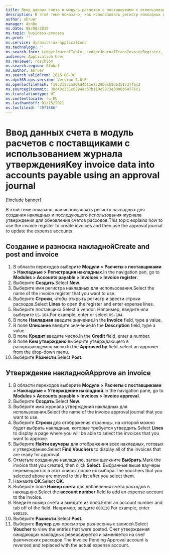 ```yaml
---
title: Ввод данных счета в модуль расчетов с поставщиками с использованием журнала утверждения
description: В этой теме показано, как использовать регистр накладных для создания накладных и последующего использования журнала утверждения для обновления счетов расходов.
author: abruer
manager: AnnBe
ms.date: 08/08/2019
ms.topic: business-process
ms.prod: ''
ms.service: dynamics-ax-applications
ms.technology: ''
ms.search.form: LedgerJournalTable, LedgerJournalTransInvoiceRegister, HcmWorkerLookUp, LedgerJournalTransApprove, LedgerJournalTransApproveFetchVouchers, LedgerTransVoucher
audience: Application User
ms.reviewer: roschlom
ms.search.region: Global
ms.author: abruer
ms.search.validFrom: 2016-06-30
ms.dyn365.ops.version: Version 7.0.0
ms.openlocfilehash: f19c31a3ca20ad4b11e2529bdcb9db351c37f6c2
ms.sourcegitcommit: 38d40c331c8894acb7b119c5073e3088b54776c1
ms.translationtype: HT
ms.contentlocale: ru-RU
ms.lasthandoff: 01/15/2021
ms.locfileid: "4971886"
---
```

# <a name="key-invoice-data-into-accounts-payable-using-an-approval-journal"></a><span data-ttu-id="44f95-103">Ввод данных счета в модуль расчетов с поставщиками с использованием журнала утверждения</span><span class="sxs-lookup"><span data-stu-id="44f95-103">Key invoice data into accounts payable using an approval journal</span></span>

[!include [banner](../../includes/banner.md)]

<span data-ttu-id="44f95-104">В этой теме показано, как использовать регистр накладных для создания накладных и последующего использования журнала утверждения для обновления счетов расходов.</span><span class="sxs-lookup"><span data-stu-id="44f95-104">This topic explains how to use the invoice register to create invoices and then use the approval journal to update the expense accounts.</span></span>

## <a name="create-and-post-and-invoice"></a><span data-ttu-id="44f95-105">Создание и разноска накладной</span><span class="sxs-lookup"><span data-stu-id="44f95-105">Create and post and invoice</span></span>
1. <span data-ttu-id="44f95-106">В области переходов выберите **Модули > Расчеты с поставщиками > Накладные > Регистрация накладных**.</span><span class="sxs-lookup"><span data-stu-id="44f95-106">In the navigation pan, go to **Modules > Accounts payable > Invoices > Invoice register**.</span></span>
2. <span data-ttu-id="44f95-107">Выберите **Создать**.</span><span class="sxs-lookup"><span data-stu-id="44f95-107">Select **New**.</span></span>
3. <span data-ttu-id="44f95-108">Выберите имя регистра накладных для использования.</span><span class="sxs-lookup"><span data-stu-id="44f95-108">Select the name of the invoice register that you want to use.</span></span>
4. <span data-ttu-id="44f95-109">Выберите **Строки**, чтобы открыть регистр и ввести строки расходов.</span><span class="sxs-lookup"><span data-stu-id="44f95-109">Select **Lines** to open the register and enter expense lines.</span></span>
5. <span data-ttu-id="44f95-110">Выберите поставщика.</span><span class="sxs-lookup"><span data-stu-id="44f95-110">Select a vendor.</span></span> <span data-ttu-id="44f95-111">Например, введите или выберите `US-104`.</span><span class="sxs-lookup"><span data-stu-id="44f95-111">For example, enter or select `US-104`.</span></span>
6. <span data-ttu-id="44f95-112">В поле **Накладная** введите значение.</span><span class="sxs-lookup"><span data-stu-id="44f95-112">In the **Invoice** field, type a value.</span></span>
7. <span data-ttu-id="44f95-113">В поле **Описание** введите значение.</span><span class="sxs-lookup"><span data-stu-id="44f95-113">In the **Description** field, type a value.</span></span>
8. <span data-ttu-id="44f95-114">В поле **Кредит** введите число.</span><span class="sxs-lookup"><span data-stu-id="44f95-114">In the **Credit** field, enter a number.</span></span>
9. <span data-ttu-id="44f95-115">В поле **Кем утверждено** выберите утверждающего в раскрывающемся меню.</span><span class="sxs-lookup"><span data-stu-id="44f95-115">In the **Approved by** field, select an approver from the drop-down menu.</span></span>
10. <span data-ttu-id="44f95-116">Выберите **Разнести**.</span><span class="sxs-lookup"><span data-stu-id="44f95-116">Select **Post**.</span></span>

## <a name="approve-an-invoice"></a><span data-ttu-id="44f95-117">Утверждение накладной</span><span class="sxs-lookup"><span data-stu-id="44f95-117">Approve an invoice</span></span>
1. <span data-ttu-id="44f95-118">В области переходов выберите **Модули > Расчеты с поставщиками > Накладные > Утверждение накладной**.</span><span class="sxs-lookup"><span data-stu-id="44f95-118">In the navigation pane, go to **Modules > Accounts payable > Invoices > Invoice approval**.</span></span>
2. <span data-ttu-id="44f95-119">Выберите **Создать**.</span><span class="sxs-lookup"><span data-stu-id="44f95-119">Select **New**.</span></span>
3. <span data-ttu-id="44f95-120">Выберите имя журнала утверждений накладных для использования.</span><span class="sxs-lookup"><span data-stu-id="44f95-120">Select the name of the invoice approval journal that you want to use.</span></span>
4. <span data-ttu-id="44f95-121">Выберите **Строки** для отображения страницы, на которой можно будет выбрать накладные, которые требуется утвердить.</span><span class="sxs-lookup"><span data-stu-id="44f95-121">Select **Lines** to display a page where you will be able to select the invoices that you want to approve.</span></span>
5. <span data-ttu-id="44f95-122">Выберите **Найти ваучеры** для отображения всех накладных, готовых к утверждению.</span><span class="sxs-lookup"><span data-stu-id="44f95-122">Select **Find Vouchers** to display all of the invoices that are ready for approval.</span></span>
6. <span data-ttu-id="44f95-123">Отметьте созданную накладную, затем щелкните **Выбрать**.</span><span class="sxs-lookup"><span data-stu-id="44f95-123">Mark the invoice that you created, then click **Select**.</span></span> <span data-ttu-id="44f95-124">Выбранные выше ваучеры перемещаются в этот список после их выбора.</span><span class="sxs-lookup"><span data-stu-id="44f95-124">The vouchers that you selected above are moved to this list after you select them.</span></span>  
7. <span data-ttu-id="44f95-125">Нажмите **ОК**.</span><span class="sxs-lookup"><span data-stu-id="44f95-125">Select **OK**.</span></span>
8. <span data-ttu-id="44f95-126">Выберите поле **Номер счета** для добавления счета расходов в накладную.</span><span class="sxs-lookup"><span data-stu-id="44f95-126">Select the **account number** field to add an expense account to the invoice.</span></span>
9. <span data-ttu-id="44f95-127">Введите номер счета и выйдите из поля.</span><span class="sxs-lookup"><span data-stu-id="44f95-127">Enter an account number and tab off of the field.</span></span> <span data-ttu-id="44f95-128">Например, введите `600120`.</span><span class="sxs-lookup"><span data-stu-id="44f95-128">For example, enter `600120`.</span></span>
10. <span data-ttu-id="44f95-129">Выберите **Разнести**.</span><span class="sxs-lookup"><span data-stu-id="44f95-129">Select **Post**.</span></span>
11. <span data-ttu-id="44f95-130">Выберите **Ваучер** для просмотра разнесенных записей.</span><span class="sxs-lookup"><span data-stu-id="44f95-130">Select **Voucher** to view the entries that were posted.</span></span> <span data-ttu-id="44f95-131">Счет утверждения ожидающих накладных реверсируется и заменяется на счет фактических расходов.</span><span class="sxs-lookup"><span data-stu-id="44f95-131">The Invoice Pending Approval account is reversed and replaced with the actual expense account.</span></span>  

